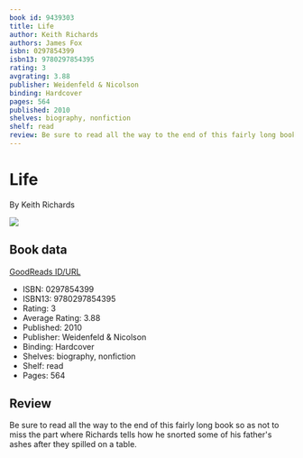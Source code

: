 ```yaml
---
book id: 9439303
title: Life
author: Keith Richards
authors: James Fox
isbn: 0297854399
isbn13: 9780297854395
rating: 3
avgrating: 3.88
publisher: Weidenfeld & Nicolson
binding: Hardcover
pages: 564
published: 2010
shelves: biography, nonfiction
shelf: read
review: Be sure to read all the way to the end of this fairly long book so as not to miss the part where Richards tells how he snorted some of his father's ashes after they spilled on a table.
---
```


# Life

By Keith Richards

![](https://i.gr-assets.com/images/S/compressed.photo.goodreads.com/books/1327960451l/9439303.jpg)

## Book data

[GoodReads ID/URL](https://www.goodreads.com/book/show/9439303)

- ISBN: 0297854399
- ISBN13: 9780297854395
- Rating: 3
- Average Rating: 3.88
- Published: 2010
- Publisher: Weidenfeld & Nicolson
- Binding: Hardcover
- Shelves: biography, nonfiction
- Shelf: read
- Pages: 564

## Review

Be sure to read all the way to the end of this fairly long book so as not to miss the part where Richards tells how he snorted some of his father's ashes after they spilled on a table.


